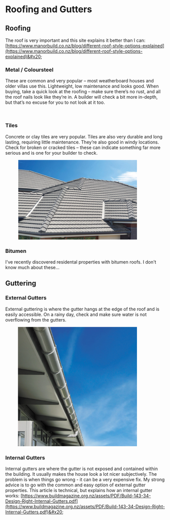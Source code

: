 # Roofing and Gutters

## Roofing

The roof is very important and this site explains it better than I can: [https://www.manorbuild.co.nz/blog/different-roof-style-options-explained](https://www.manorbuild.co.nz/blog/different-roof-style-options-explained)&#x20;

### Metal / Coloursteel

These are common and very popular – most weatherboard houses and older villas use this. Lightweight, low maintenance and looks good. When buying, take a quick look at the roofing – make sure there’s no rust, and all the roof nails look like they’re in. A builder will check a bit more in-depth, but that’s no excuse for you to not look at it too.

<figure><img src="../.gitbook/assets/image (7).png" alt="" width="375"><figcaption></figcaption></figure>

### Tiles

Concrete or clay tiles are very popular. Tiles are also very durable and long lasting, requiring little maintenance. They’re also good in windy locations. Check for broken or cracked tiles – these can indicate something far more serious and is one for your builder to check.

<figure><img src="../.gitbook/assets/image (8).png" alt="" width="375"><figcaption></figcaption></figure>

### Bitumen

I've recently discovered residental properties with bitumen roofs. I don't know much about these...&#x20;

## Guttering

### External Gutters

External guttering is where the gutter hangs at the edge of the roof and is easily accessible. On a rainy day, check and make sure water is not overflowing from the gutters.

<figure><img src="../.gitbook/assets/image (9).png" alt="" width="375"><figcaption></figcaption></figure>

### Internal Gutters

Internal gutters are where the gutter is not exposed and contained within the building. It usually makes the house look a lot nicer subjectively. The problem is when things go wrong - it can be a very expensive fix. My strong advice is to go with the common and easy option of external gutter properties. This article is technical, but explains how an internal gutter works: [https://www.buildmagazine.org.nz/assets/PDF/Build-143-34-Design-Right-Internal-Gutters.pdf](https://www.buildmagazine.org.nz/assets/PDF/Build-143-34-Design-Right-Internal-Gutters.pdf)&#x20;

